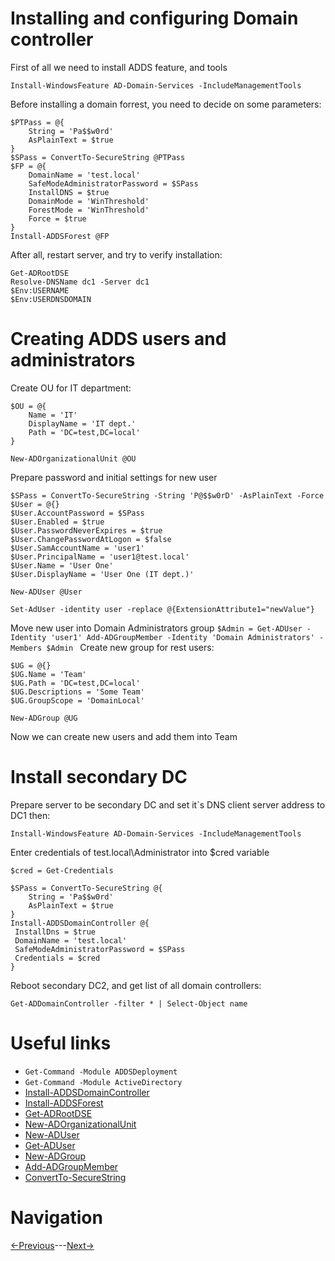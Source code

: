 # Installing and configuring Domain controller

First of all we need to install ADDS feature, and tools
```
Install-WindowsFeature AD-Domain-Services -IncludeManagementTools
```
Before installing a domain forrest, you need to decide on some parameters:
```
$PTPass = @{
    String = 'Pa$$w0rd'
    AsPlainText = $true
}
$SPass = ConvertTo-SecureString @PTPass
$FP = @{
    DomainName = 'test.local'
    SafeModeAdministratorPassword = $SPass
    InstallDNS = $true
    DomainMode = 'WinThreshold'
    ForestMode = 'WinThreshold'
    Force = $true
}
Install-ADDSForest @FP
```
After all, restart server, and try to verify installation:
```
Get-ADRootDSE
Resolve-DNSName dc1 -Server dc1
$Env:USERNAME
$Env:USERDNSDOMAIN
```

# Creating ADDS users and administrators
Create OU for IT department:
```
$OU = @{
    Name = 'IT'
    DisplayName = 'IT dept.'
    Path = 'DC=test,DC=local'
}

New-ADOrganizationalUnit @OU
```
Prepare password and initial settings for new user
```
$SPass = ConvertTo-SecureString -String 'P@$$w0rD' -AsPlainText -Force
$User = @{}
$User.AccountPassword = $SPass
$User.Enabled = $true
$User.PasswordNeverExpires = $true
$User.ChangePasswordAtLogon = $false
$User.SamAccountName = 'user1'
$User.PrincipalName = 'user1@test.local'
$User.Name = 'User One'
$User.DisplayName = 'User One (IT dept.)'

New-ADUser @User

Set-AdUser -identity user -replace @{ExtensionAttribute1="newValue"}
```
Move new user into Domain Administrators group
``
$Admin = Get-ADUser -Identity 'user1'
Add-ADGroupMember -Identity 'Domain Administrators' -Members $Admin 
``
Create new group for rest users:
```
$UG = @{}
$UG.Name = 'Team'
$UG.Path = 'DC=test,DC=local'
$UG.Descriptions = 'Some Team'
$UG.GroupScope = 'DomainLocal'

New-ADGroup @UG
```
Now we can create new users and add them into Team

# Install secondary DC

Prepare server to be secondary DC and set it`s DNS client server address to DC1 then:
```
Install-WindowsFeature AD-Domain-Services -IncludeManagementTools
```
Enter credentials of test.local\Administrator into $cred variable
```
$cred = Get-Credentials

$SPass = ConvertTo-SecureString @{
    String = 'Pa$$w0rd'
    AsPlainText = $true
}
Install-ADDSDomainController @{
 InstallDns = $true 
 DomainName = 'test.local'
 SafeModeAdministratorPassword = $SPass
 Credentials = $cred
}
```
Reboot secondary DC2, and get list of all domain controllers:
```
Get-ADDomainController -filter * | Select-Object name
```

# Useful links

* ```Get-Command -Module ADDSDeployment```
* ```Get-Command -Module ActiveDirectory```
* [Install-ADDSDomainController](https://learn.microsoft.com/en-us/powershell/module/addsdeployment/install-addsdomaincontroller)
* [Install-ADDSForest](https://learn.microsoft.com/en-us/powershell/module/addsdeployment/install-addsforest)
* [Get-ADRootDSE](https://learn.microsoft.com/en-us/powershell/module/activedirectory/get-adrootdse)
* [New-ADOrganizationalUnit](https://learn.microsoft.com/en-us/powershell/module/activedirectory/new-adorganizationalunit)
* [New-ADUser](https://learn.microsoft.com/en-us/powershell/module/activedirectory/new-aduser)
* [Get-ADUser](https://learn.microsoft.com/en-us/powershell/module/activedirectory/get-aduser)
* [New-ADGroup](https://learn.microsoft.com/en-us/powershell/module/activedirectory/new-adgroup)
* [Add-ADGroupMember](https://learn.microsoft.com/en-us/powershell/module/activedirectory/add-adgroupmember)
* [ConvertTo-SecureString](https://learn.microsoft.com/ru-ru/powershell/module/microsoft.powershell.security/convertto-securestring)

# Navigation
[<-Previous](/2_networkConfiguration.md)---[Next->](/4_configureDHCP.md)
